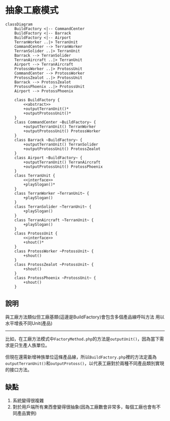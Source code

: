 # 抽象工廠模式

```mermaid
classDiagram
    BuildFactory <|-- CommandCenter
    BuildFactory <|-- Barrack
    BuildFactory <|-- Airport
    TerranWorker ..|> TerranUnit
    CommandCenter --> TerranWorker
    TerranSolider ..|> TerranUnit
    Barrack --> TerranSolider
    TerranAircraft ..|> TerranUnit
    Airport --> TerranAircraft
    ProtossWorker ..|> ProtossUnit
    CommandCenter --> ProtossWorker
    ProtossZealot ..|> ProtossUnit
    Barrack --> ProtossZealot
    ProtossPhoenix ..|> ProtossUnit
    Airport --> ProtossPhoenix
    
    class BuildFactory {
        <<abstract>>
        +outputTerranUnit()*
        +outputProtossUnit()*
    }
    class CommandCenter ~BuildFactory~ {
        +outputTerranUnit() TerranWorker
        +outputProtossUnit() ProtossWorker
    }
    class Barrack ~BuildFactory~ {
        +outputTerranUnit() TerranSolider
        +outputProtossUnit() ProtossZealot
    }
    class Airport ~BuildFactory~ {
        +outputTerranUnit() TerranAircraft
        +outputProtossUnit() ProtossPhoenix
    }
    class TerranUnit {
        <<interface>>
        +playSlogan()*
    }
    class TerranWorker ~TerranUnit~ {
        +playSlogan()
    }
    class TerranSolider ~TerranUnit~ {
        +playSlogan()
    }
    class TerranAircraft ~TerranUnit~ {
        +playSlogan()
    }
    class ProtossUnit {
        <<interface>>
        +shout()*
    }
    class ProtossWorker ~ProtossUnit~ {
        +shout()
    }
    class ProtossZealot ~ProtossUnit~ {
        +shout()
    }
    class ProtossPhoenix ~ProtossUnit~ {
        +shout()
    }
```
## 說明
與工廠方法類似但工廠基類(這邊是BuildFactory)會包含多個產品線呼叫方法
用以水平增長不同Unit(產品)

---
比如，在工廠方法模式中`FactoryMethod.php`的方法是`outputUnit()`，因為當下需求是只生產人族單位。<br/><br/>
但現在還需新增神族單位這條產品線，所以`BuildFactory.php`裡的方法定義為`outputTerranUnit()`和`outputProtoss()`，以代表工廠對於兩種不同產品類別實現的接口方法。

## 缺點
1. 系統變得很複雜
2. 對於用戶端所有東西會變得很抽象(因為工廠數會非常多，每個工廠也會有不同產品實例)